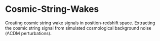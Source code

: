# Cosmic-String-Wakes
Creating cosmic string wake signals in position-redshift space.  Extracting the cosmic string signal from simulated cosmological background noise (ΛCDM perturbations).
